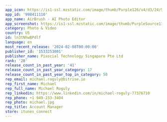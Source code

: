 ```yaml
---
app_icon: https://is1-ssl.mzstatic.com/image/thumb/Purple126/v4/d3/24/56/d3245667-eb33-fc0e-7ccf-4c8a9d1c0b31/AppIcon-0-0-1x_U007emarketing-0-10-0-85-220.png/1024x1024bb.png
app_id: '998411110'
app_name: AirBrush - AI Photo Editor
app_screenshot: https://is1-ssl.mzstatic.com/image/thumb/PurpleSource116/v4/c2/89/69/c2896996-4bd7-3ec8-e748-8333d5f64d1c/0e0b2147-af49-4758-ab7d-89f3814bd1e5_491.1_-_6.5-_01_cam1.jpg/1242x2688bb.png
category: Photo & Video
country: US
id: ln3tNhwBPdlf
language: en
most_recent_release: '2024-02-08T00:00:00'
publisher_id: '1533253001'
publisher_name: Pixocial Technology Singapore Pte Ltd
rank: '28'
release_count_in_past_year: '41'
release_count_in_past_year_category: 17
release_count_in_past_year_top_in_category: 50
rep_email: michael.roguly@bitrise.io
rep_first_name: Michael
rep_full_name: Michael Roguly
rep_linkedin: https://www.linkedin.com/in/michael-roguly-77376710
rep_phone: +1 949-233-3404
rep_photo: michael.jpg
rep_title: Account Manager
store: itunes_connect
---
```

